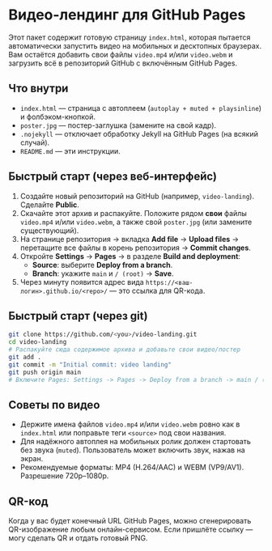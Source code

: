 
# Видео-лендинг для GitHub Pages

Этот пакет содержит готовую страницу `index.html`, которая пытается автоматически запустить видео на мобильных и десктопных браузерах. Вам остаётся добавить свои файлы `video.mp4` и/или `video.webm` и загрузить всё в репозиторий GitHub с включённым GitHub Pages.

## Что внутри
- `index.html` — страница с автоплеем (`autoplay + muted + playsinline`) и фолбэком-кнопкой.
- `poster.jpg` — постер-заглушка (замените на свой кадр).
- `.nojekyll` — отключает обработку Jekyll на GitHub Pages (на всякий случай).
- `README.md` — эти инструкции.

## Быстрый старт (через веб-интерфейс)
1. Создайте новый репозиторий на GitHub (например, `video-landing`). Сделайте **Public**.
2. Скачайте этот архив и распакуйте. Положите рядом **свои** файлы `video.mp4` и/или `video.webm`, а также свой `poster.jpg` (или замените существующий).
3. На странице репозитория → вкладка **Add file** → **Upload files** → перетащите все файлы в корень репозитория → **Commit changes**.
4. Откройте **Settings** → **Pages** → в разделе **Build and deployment**:
   - **Source**: выберите **Deploy from a branch**.
   - **Branch**: укажите `main` и `/ (root)` → **Save**.
5. Через минуту появится адрес вида `https://<ваш-логин>.github.io/<repo>/` — это ссылка для QR-кода.

## Быстрый старт (через git)
```bash
git clone https://github.com/<you>/video-landing.git
cd video-landing
# Распакуйте сюда содержимое архива и добавьте свои видео/постер
git add .
git commit -m "Initial commit: video landing"
git push origin main
# Включите Pages: Settings -> Pages -> Deploy from a branch -> main / (root)
```

## Советы по видео
- Держите имена файлов `video.mp4` и/или `video.webm` ровно как в `index.html` или поправьте теги `<source>` под свои названия.
- Для надёжного автоплея на мобильных ролик должен стартовать без звука (`muted`). Пользователь может включить звук, нажав на экран.
- Рекомендуемые форматы: MP4 (H.264/AAC) и WEBM (VP9/AV1). Разрешение 720p–1080p.

## QR-код
Когда у вас будет конечный URL GitHub Pages, можно сгенерировать QR-изображение любым онлайн-сервисом. Если пришлёте ссылку — могу сделать QR и отдать готовый PNG.
